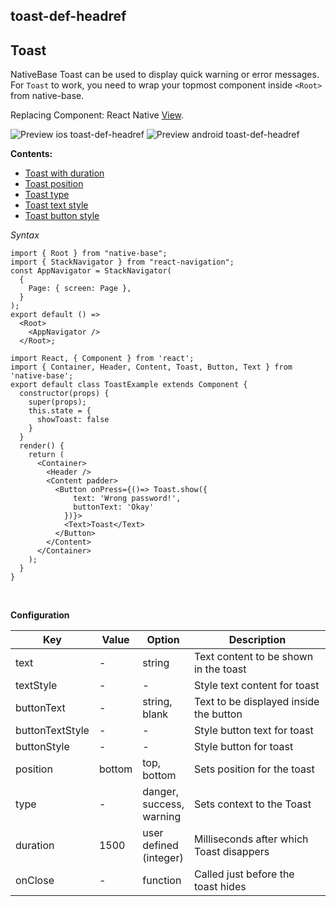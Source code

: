 ## toast-def-headref
## Toast

NativeBase Toast can be used to display quick warning or error messages.
For `Toast` to work, you need to wrap your topmost component inside `<Root>` from native-base.

Replacing Component: React Native [View](https://facebook.github.io/react-native/docs/view.html).

![Preview ios toast-def-headref](https://github.com/GeekyAnts/NativeBase-KitchenSink/raw/v2.5.2/screenshots/ios/toast-basic.gif)
![Preview android toast-def-headref](https://github.com/GeekyAnts/NativeBase-KitchenSink/raw/v2.5.2/screenshots/android/toast-basic.gif)

  **Contents:**
* [Toast with duration](Components.md#toast-with-duration-headref)
* [Toast position](Components.md#toast-position-headref)
* [Toast type](Components.md#toast-type-headref)
* [Toast text style](Components.md#toast-text-style-headref)
* [Toast button style](Components.md#toast-button-style-headref)

*Syntax*

```
import { Root } from "native-base";
import { StackNavigator } from "react-navigation";
const AppNavigator = StackNavigator(
  {
    Page: { screen: Page },
  }
);
export default () =>
  <Root>
    <AppNavigator />
  </Root>;
```

<pre class="line-numbers"><code class="language-jsx">import React, &lcub; Component } from 'react';
import { Container, Header, Content, Toast, Button, Text } from 'native-base';
export default class ToastExample extends Component &lcub;
  constructor(props) {
    super(props);
    this.state = &lcub;
      showToast: false
    }
  }
  render() &lcub;
    return (
      &lt;Container>
        &lt;Header />
        &lt;Content padder>
          &lt;Button onPress={()=> Toast.show({
              text: 'Wrong password!',
              buttonText: 'Okay'
            })}>
            &lt;Text>Toast&lt;/Text>
          &lt;/Button>
        &lt;/Content>
      &lt;/Container>
    );
  }
}</code></pre><br />

**Configuration**
<table class="table table-bordered">
    <thead>
        <tr>
            <th>Key</th>
            <th>Value</th>
            <th>Option</th>
            <th width="50%">Description</th>
        </tr>
    </thead>
    <tbody>
        <tr>
            <td>text</td>
            <td> - </td>
            <td> string </td>
            <td>Text content to be shown in the toast</td>
        </tr>
        <tr>
            <td>textStyle</td>
            <td> - </td>
            <td> - </td>
            <td>Style text content for toast</td>
        </tr>
        <tr>
            <td>buttonText</td>
            <td> - </td>
            <td> string, blank </td>
            <td>Text to be displayed inside the button</td>
        </tr>
        <tr>
            <td>buttonTextStyle</td>
            <td> - </td>
            <td> - </td>
            <td>Style button text for toast</td>
        </tr>
        <tr>
            <td>buttonStyle</td>
            <td> - </td>
            <td> - </td>
            <td>Style button for toast</td>
        </tr>
        <tr>
            <td>position</td>
            <td> bottom </td>
            <td> top, bottom </td>
            <td>Sets position for the toast</td>
        </tr>
        <tr>
            <td>type</td>
            <td> - </td>
            <td>danger, success, warning</td>
            <td>Sets context to the Toast</td>
        </tr>
        <tr>
            <td>duration</td>
            <td> 1500 </td>
            <td>user defined (integer)</td>
            <td>Milliseconds after which Toast disappers</td>
        </tr>
        <tr>
            <td>onClose</td>
            <td> - </td>
            <td> function </td>
            <td>Called just before the toast hides</td>
        </tr>
    </tbody>
</table><br />

